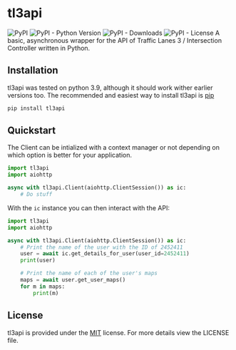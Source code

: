 # tl3api
![PyPI](https://img.shields.io/pypi/v/tl3api) ![PyPI - Python Version](https://img.shields.io/pypi/pyversions/tl3api) ![PyPI - Downloads](https://img.shields.io/pypi/dm/tl3api) ![PyPI - License](https://img.shields.io/pypi/l/tl3api)
A basic, asynchronous wrapper for the API of Traffic Lanes 3 / Intersection Controller written in Python.

## Installation

tl3api was tested on python 3.9, although it should work wither earlier versions too. The recommended and easiest way to install tl3api is [pip](https://pypi.org/project/pip/)
```sh
pip install tl3api
```

## Quickstart
The Client can be intialized with a context manager or not depending on which option is better for your application.
```py
import tl3api
import aiohttp

async with tl3api.Client(aiohttp.ClientSession()) as ic:
    # Do stuff
```
With the `ic` instance you can then interact with the API:
```py
import tl3api
import aiohttp

async with tl3api.Client(aiohttp.ClientSession()) as ic:
    # Print the name of the user with the ID of 2452411
    user = await ic.get_details_for_user(user_id=2452411)
    print(user)

    # Print the name of each of the user's maps
    maps = await user.get_user_maps()
    for m in maps:
        print(m)
```

## License
tl3api is provided under the [MIT](https://opensource.org/licenses/MIT) license. For more details view the LICENSE file.